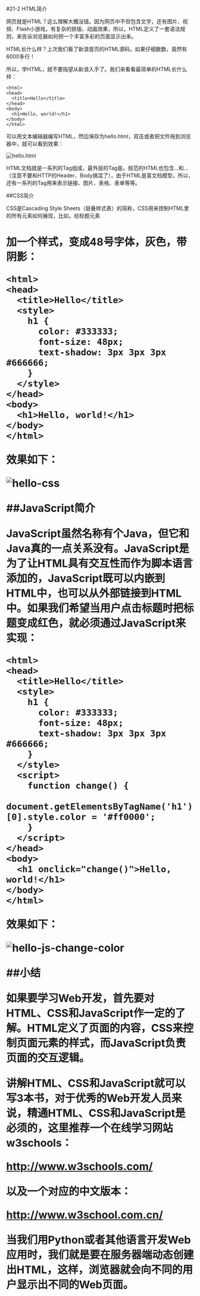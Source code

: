 #21-2 HTML简介

网页就是HTML？这么理解大概没错。因为网页中不但包含文字，还有图片、视频、Flash小游戏，有复杂的排版、动画效果，所以，HTML定义了一套语法规则，来告诉浏览器如何把一个丰富多彩的页面显示出来。

HTML长什么样？上次我们看了新浪首页的HTML源码，如果仔细数数，竟然有6000多行！

所以，学HTML，就不要指望从新浪入手了。我们来看看最简单的HTML长什么样：

	<html>
	<head>
	  <title>Hello</title>
	</head>
	<body>
	  <h1>Hello, world!</h1>
	</body>
	</html>
可以用文本编辑器编写HTML，然后保存为hello.html，双击或者把文件拖到浏览器中，就可以看到效果：

![hello.html](../image/chapter21/21-2-1.jpg)

HTML文档就是一系列的Tag组成，最外层的Tag是<html>。规范的HTML也包含<head>...</head>和<body>...</body>（注意不要和HTTP的Header、Body搞混了），由于HTML是富文档模型，所以，还有一系列的Tag用来表示链接、图片、表格、表单等等。

##CSS简介

CSS是Cascading Style Sheets（层叠样式表）的简称，CSS用来控制HTML里的所有元素如何展现，比如，给标题元素<h1>加一个样式，变成48号字体，灰色，带阴影：

	<html>
	<head>
	  <title>Hello</title>
	  <style>
	    h1 {
	      color: #333333;
	      font-size: 48px;
	      text-shadow: 3px 3px 3px #666666;
	    }
	  </style>
	</head>
	<body>
	  <h1>Hello, world!</h1>
	</body>
	</html>
效果如下：

![hello-css](../image/chapter21/21-2-2.jpg)

##JavaScript简介

JavaScript虽然名称有个Java，但它和Java真的一点关系没有。JavaScript是为了让HTML具有交互性而作为脚本语言添加的，JavaScript既可以内嵌到HTML中，也可以从外部链接到HTML中。如果我们希望当用户点击标题时把标题变成红色，就必须通过JavaScript来实现：

	<html>
	<head>
	  <title>Hello</title>
	  <style>
	    h1 {
	      color: #333333;
	      font-size: 48px;
	      text-shadow: 3px 3px 3px #666666;
	    }
	  </style>
	  <script>
	    function change() {
	      document.getElementsByTagName('h1')[0].style.color = '#ff0000';
	    }
	  </script>
	</head>
	<body>
	  <h1 onclick="change()">Hello, world!</h1>
	</body>
	</html>
效果如下：

![hello-js-change-color](../image/chapter21/21-2-3.jpg)

##小结

如果要学习Web开发，首先要对HTML、CSS和JavaScript作一定的了解。HTML定义了页面的内容，CSS来控制页面元素的样式，而JavaScript负责页面的交互逻辑。

讲解HTML、CSS和JavaScript就可以写3本书，对于优秀的Web开发人员来说，精通HTML、CSS和JavaScript是必须的，这里推荐一个在线学习网站w3schools：

http://www.w3schools.com/

以及一个对应的中文版本：

http://www.w3school.com.cn/

当我们用Python或者其他语言开发Web应用时，我们就是要在服务器端动态创建出HTML，这样，浏览器就会向不同的用户显示出不同的Web页面。